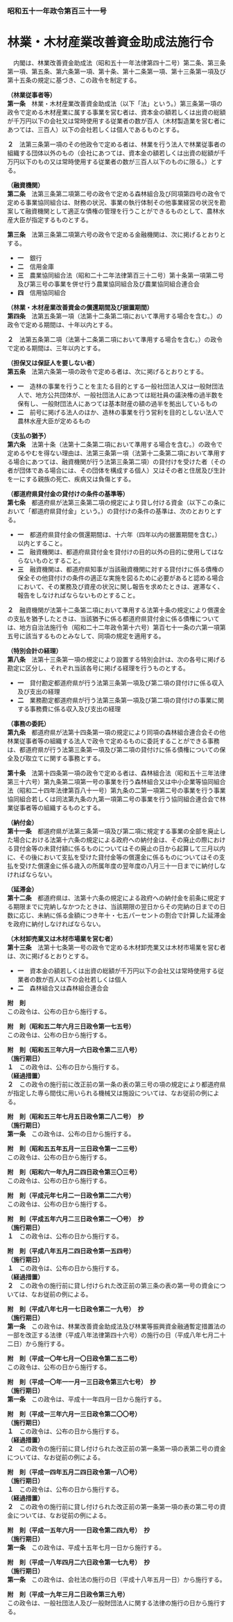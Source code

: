 ### 昭和五十一年政令第百三十一号  
# 林業・木材産業改善資金助成法施行令  
　内閣は、林業改善資金助成法（昭和五十一年法律第四十二号）第二条、第三条第一項、第五条、第六条第一項、第十条、第十二条第一項、第十三条第一項及び第十五条の規定に基づき、この政令を制定する。  
  
**（林業従事者等）**  
**第一条**　林業・木材産業改善資金助成法（以下「法」という。）第三条第一項の政令で定める木材産業に属する事業を営む者は、資本金の額若しくは出資の総額が千万円以下の会社又は常時使用する従業者の数が百人（木材製造業を営む者にあつては、三百人）以下の会社若しくは個人であるものとする。  
  
**２**　法第三条第一項のその他政令で定める者は、林業を行う法人で林業従事者の組織する団体以外のもの（会社にあつては、資本金の額若しくは出資の総額が千万円以下のもの又は常時使用する従業者の数が三百人以下のものに限る。）とする。  
  
**（融資機関）**  
**第二条**　法第三条第二項第二号の政令で定める森林組合及び同項第四号の政令で定める事業協同組合は、財務の状況、事業の執行体制その他事業経営の状況を勘案して融資機関として適正な債権の管理を行うことができるものとして、農林水産大臣が指定するものとする。  
  
**第三条**　法第三条第二項第六号の政令で定める金融機関は、次に掲げるとおりとする。  
* **一**　銀行  
* **二**　信用金庫  
* **三**　農業協同組合法（昭和二十二年法律第百三十二号）第十条第一項第二号及び第三号の事業を併せ行う農業協同組合及び農業協同組合連合会  
* **四**　信用協同組合  
  
**（林業・木材産業改善資金の償還期間及び据置期間）**  
**第四条**　法第五条第一項（法第十二条第二項において準用する場合を含む。）の政令で定める期間は、十年以内とする。  
  
**２**　法第五条第二項（法第十二条第二項において準用する場合を含む。）の政令で定める期間は、三年以内とする。  
  
**（担保又は保証人を要しない者）**  
**第五条**　法第六条第一項の政令で定める者は、次に掲げるとおりとする。  
* **一**　造林の事業を行うことを主たる目的とする一般社団法人又は一般財団法人で、地方公共団体が、一般社団法人にあつては総社員の議決権の過半数を保有し、一般財団法人にあつては基本財産の額の過半を拠出しているもの  
* **二**　前号に掲げる法人のほか、造林の事業を行う営利を目的としない法人で農林水産大臣が定めるもの  
  
**（支払の猶予）**  
**第六条**　法第十条（法第十二条第二項において準用する場合を含む。）の政令で定めるやむを得ない理由は、法第三条第一項（法第十二条第二項において準用する場合にあつては、融資機関が行う法第三条第二項）の貸付けを受けた者（その者が団体である場合には、その団体を構成する個人）又はその者と住居及び生計を一にする親族の死亡、疾病又は負傷とする。  
  
**（都道府県貸付金の貸付けの条件の基準等）**  
**第七条**　都道府県が法第三条第二項の規定により貸し付ける資金（以下この条において「都道府県貸付金」という。）の貸付けの条件の基準は、次のとおりとする。  
* **一**　都道府県貸付金の償還期間は、十六年（四年以内の据置期間を含む。）以内とすること。  
* **二**　融資機関は、都道府県貸付金を貸付けの目的以外の目的に使用してはならないものとすること。  
* **三**　融資機関は、都道府県知事が当該融資機関に対する貸付けに係る債権の保全その他貸付けの条件の適正な実施を図るために必要があると認める場合において、その業務及び資産の状況に関し報告を求めたときは、遅滞なく、報告をしなければならないものとすること。  
  
**２**　融資機関が法第十二条第二項において準用する法第十条の規定により償還金の支払を猶予したときは、当該猶予に係る都道府県貸付金に係る債権については、地方自治法施行令（昭和二十二年政令第十六号）第百七十一条の六第一項第五号に該当するものとみなして、同項の規定を適用する。  
  
**（特別会計の経理）**  
**第八条**　法第十三条第一項の規定により設置する特別会計は、次の各号に掲げる勘定に区分し、それぞれ当該各号に掲げる経理を行うものとする。  
* **一**　貸付勘定都道府県が行う法第三条第一項及び第二項の貸付けに係る収入及び支出の経理  
* **二**　業務勘定都道府県が行う法第三条第一項及び第二項の貸付けの事業に関する事務費に係る収入及び支出の経理  
  
**（事務の委託）**  
**第九条**　都道府県が法第十四条第一項の規定により同項の森林組合連合会その他林業従事者等の組織する法人で政令で定めるものに委託することができる事務は、都道府県が行う法第三条第一項及び第二項の貸付けに係る債権についての保全及び取立てに関する事務とする。  
  
**第十条**　法第十四条第一項の政令で定める者は、森林組合法（昭和五十三年法律第三十六号）第九条第二項第一号の事業を行う森林組合又は中小企業等協同組合法（昭和二十四年法律第百八十一号）第九条の二第一項第二号の事業を行う事業協同組合若しくは同法第九条の九第一項第二号の事業を行う協同組合連合会で林業従事者等の組織するものとする。  
  
**（納付金）**  
**第十一条**　都道府県が法第三条第一項及び第二項に規定する事業の全部を廃止した場合における法第十六条の規定による政府への納付金は、その廃止の際における貸付金等の未貸付額に係るものについてはその廃止の日から起算して三月以内に、その後において支払を受けた貸付金等の償還金に係るものについてはその支払を受けた償還金に係る歳入の所属年度の翌年度の八月三十一日までに納付しなければならない。  
  
**（延滞金）**  
**第十二条**　都道府県は、法第十六条の規定による政府への納付金を前条に規定する期限までに完納しなかつたときは、当該期限の翌日からその完納の日までの日数に応じ、未納に係る金額につき年十・七五パーセントの割合で計算した延滞金を政府に納付しなければならない。  
  
**（木材卸売業又は木材市場業を営む者）**  
**第十三条**　法第十七条第一号の政令で定める木材卸売業又は木材市場業を営む者は、次に掲げるとおりとする。  
* **一**　資本金の額若しくは出資の総額が千万円以下の会社又は常時使用する従業者の数が百人以下の会社若しくは個人  
* **二**　森林組合又は森林組合連合会  
  
**附　則**  
この政令は、公布の日から施行する。  
  
**附　則（昭和五二年六月三日政令第一七五号）**  
この政令は、公布の日から施行する。  
  
**附　則（昭和五三年六月一六日政令第二三八号）**  
**（施行期日）**  
**１**　この政令は、公布の日から施行する。  
**（経過措置）**  
**２**　この政令の施行前に改正前の第一条の表の第三号の項の規定により都道府県が指定した専ら間伐に用いられる機械又は施設については、なお従前の例による。  
  
**附　則（昭和五三年七月五日政令第二八二号）　抄**  
**（施行期日）**  
**第一条**　この政令は、公布の日から施行する。  
  
**附　則（昭和五五年五月一三日政令第一二三号）**  
この政令は、公布の日から施行する。  
  
**附　則（昭和六一年九月二四日政令第三〇三号）**  
この政令は、公布の日から施行する。  
  
**附　則（平成元年七月二一日政令第二二六号）**  
この政令は、公布の日から施行する。  
  
**附　則（平成五年六月二三日政令第二一〇号）　抄**  
**（施行期日）**  
**１**　この政令は、公布の日から施行する。  
  
**附　則（平成八年五月二四日政令第一五四号）**  
**（施行期日）**  
**１**　この政令は、公布の日から施行する。  
**（経過措置）**  
**２**　この政令の施行前に貸し付けられた改正前の第三条の表の第一号の資金については、なお従前の例による。  
  
**附　則（平成八年七月一七日政令第二一九号）　抄**  
**（施行期日）**  
**第一条**　この政令は、林業改善資金助成法及び林業等振興資金融通暫定措置法の一部を改正する法律（平成八年法律第四十六号）の施行の日（平成八年七月二十二日）から施行する。  
  
**附　則（平成一〇年七月一〇日政令第二五二号）**  
この政令は、公布の日から施行する。  
  
**附　則（平成一〇年一一月一三日政令第三六七号）　抄**  
**（施行期日）**  
**第一条**　この政令は、平成十一年四月一日から施行する。  
  
**附　則（平成一三年六月一三日政令第二〇〇号）**  
**（施行期日）**  
**１**　この政令は、公布の日から施行する。  
**（経過措置）**  
**２**　この政令の施行前に貸し付けられた改正前の第一条第一項の表第二号の資金については、なお従前の例による。  
  
**附　則（平成一四年五月二四日政令第一八〇号）**  
**（施行期日）**  
**１**　この政令は、公布の日から施行する。  
**（経過措置）**  
**２**　この政令の施行前に貸し付けられた改正前の第一条第一項の表の第二号の資金については、なお従前の例による。  
  
**附　則（平成一五年六月一一日政令第二四九号）　抄**  
**（施行期日）**  
**第一条**　この政令は、平成十五年七月一日から施行する。  
  
**附　則（平成一八年四月二六日政令第一七九号）　抄**  
**（施行期日）**  
**第一条**　この政令は、会社法の施行の日（平成十八年五月一日）から施行する。  
  
**附　則（平成一九年三月二日政令第三九号）**  
この政令は、一般社団法人及び一般財団法人に関する法律の施行の日から施行する。  
  
